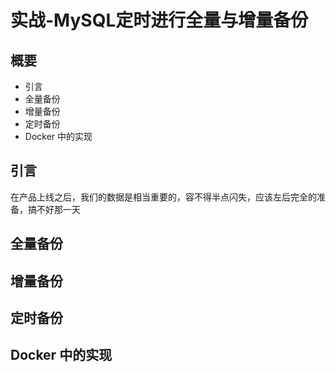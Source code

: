 # 实战-MySQL定时进行全量与增量备份
## 概要
- 引言
- 全量备份
- 增量备份
- 定时备份
- Docker 中的实现
## 引言
在产品上线之后，我们的数据是相当重要的，容不得半点闪失，应该左后完全的准备，搞不好那一天
## 全量备份
## 增量备份
## 定时备份
## Docker 中的实现


